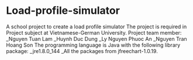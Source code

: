 # Load-profile-simulator
A school project to create a load profile simulator
The project is required in Project subject at Vietnamese-German University.
Project team member:
	_Nguyen Tuan Lam
	_Huynh Duc Dung
	_Ly Nguyen Phuoc An
	_Nguyen Tran Hoang Son
The programming language is Java with the following library package:
	_jre1.8.0_144
	_All the packages from jfreechart-1.0.19.
